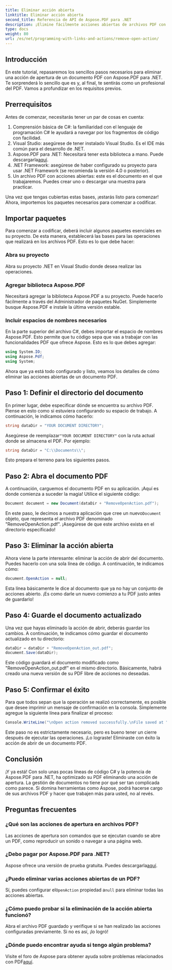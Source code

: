 ```yaml
---
title: Eliminar acción abierta
linktitle: Eliminar acción abierta
second_title: Referencia de API de Aspose.PDF para .NET
description: ¡Elimine fácilmente acciones abiertas de archivos PDF con Aspose.PDF para .NET! Un sencillo tutorial con instrucciones paso a paso para una gestión eficaz de archivos PDF.
type: docs
weight: 80
url: /es/net/programming-with-links-and-actions/remove-open-action/
---
```

## Introducción

En este tutorial, repasaremos los sencillos pasos necesarios para eliminar una acción de apertura de un documento PDF con Aspose.PDF para .NET. Te sorprenderá lo sencillo que es y, al final, te sentirás como un profesional del PDF. Vamos a profundizar en los requisitos previos.

## Prerrequisitos

Antes de comenzar, necesitarás tener un par de cosas en cuenta:

1. Comprensión básica de C#: la familiaridad con el lenguaje de programación C# le ayudará a navegar por los fragmentos de código con facilidad.
2. Visual Studio: asegúrese de tener instalado Visual Studio. Es el IDE más común para el desarrollo de .NET.
3.  Aspose.PDF para .NET: Necesitará tener esta biblioteca a mano. Puede descargarla[aquí](https://releases.aspose.com/pdf/net/). 
4. .NET Framework: asegúrese de haber configurado su proyecto para usar .NET Framework (se recomienda la versión 4.0 o posterior).
5. Un archivo PDF con acciones abiertas: este es el documento en el que trabajaremos. Puedes crear uno o descargar una muestra para practicar.

Una vez que tengas cubiertas estas bases, ¡estarás listo para comenzar! Ahora, importemos los paquetes necesarios para comenzar a codificar.

## Importar paquetes

Para comenzar a codificar, deberá incluir algunos paquetes esenciales en su proyecto. De esta manera, establecerá las bases para las operaciones que realizará en los archivos PDF. Esto es lo que debe hacer:

### Abra su proyecto

Abra su proyecto .NET en Visual Studio donde desea realizar las operaciones.

### Agregar biblioteca Aspose.PDF

Necesitará agregar la biblioteca Aspose.PDF a su proyecto. Puede hacerlo fácilmente a través del Administrador de paquetes NuGet. Simplemente busque Aspose.PDF e instale la última versión estable.

### Incluir espacios de nombres necesarios

En la parte superior del archivo C#, debes importar el espacio de nombres Aspose.PDF. Esto permite que tu código sepa que vas a trabajar con las funcionalidades PDF que ofrece Aspose. Esto es lo que debes agregar:

```csharp
using System.IO;
using Aspose.Pdf;
using System;
```

Ahora que ya está todo configurado y listo, veamos los detalles de cómo eliminar las acciones abiertas de un documento PDF.

## Paso 1: Definir el directorio del documento

En primer lugar, debe especificar dónde se encuentra su archivo PDF. Piense en esto como si estuviera configurando su espacio de trabajo. A continuación, le indicamos cómo hacerlo:

```csharp
string dataDir = "YOUR DOCUMENT DIRECTORY";
```

 Asegúrese de reemplazar`"YOUR DOCUMENT DIRECTORY"` con la ruta actual donde se almacena el PDF. Por ejemplo:

```csharp
string dataDir = "C:\\Documents\\";
```

Esto prepara el terreno para los siguientes pasos. 

## Paso 2: Abra el documento PDF

A continuación, carguemos el documento PDF en su aplicación. ¡Aquí es donde comienza a suceder la magia! Utilice el siguiente código:

```csharp
Document document = new Document(dataDir + "RemoveOpenAction.pdf");
```

 En este paso, le decimos a nuestra aplicación que cree un nuevo`Document` objeto, que representa el archivo PDF denominado "RemoveOpenAction.pdf". ¡Asegúrese de que este archivo exista en el directorio especificado!

## Paso 3: Eliminar la acción abierta

Ahora viene la parte interesante: eliminar la acción de abrir del documento. Puedes hacerlo con una sola línea de código. A continuación, te indicamos cómo:

```csharp
document.OpenAction = null;
```

Esta línea básicamente le dice al documento que ya no hay un conjunto de acciones abierto. ¡Es como darle un nuevo comienzo a tu PDF justo antes de guardarlo!

## Paso 4: Guarde el documento actualizado

Una vez que hayas eliminado la acción de abrir, deberás guardar los cambios. A continuación, te indicamos cómo guardar el documento actualizado en tu directorio:

```csharp
dataDir = dataDir + "RemoveOpenAction_out.pdf";
document.Save(dataDir);
```

Este código guardará el documento modificado como "RemoveOpenAction_out.pdf" en el mismo directorio. Básicamente, habrá creado una nueva versión de su PDF libre de acciones no deseadas.

## Paso 5: Confirmar el éxito

Para que todos sepan que la operación se realizó correctamente, es posible que desee imprimir un mensaje de confirmación en la consola. Simplemente agregue la siguiente línea para finalizar el proceso:

```csharp
Console.WriteLine("\nOpen action removed successfully.\nFile saved at " + dataDir);
```

Este paso no es estrictamente necesario, pero es bueno tener un cierre después de ejecutar las operaciones. ¡Lo lograste! Eliminaste con éxito la acción de abrir de un documento PDF.

## Conclusión

¡Y ya está! Con solo unas pocas líneas de código C# y la potencia de Aspose.PDF para .NET, ha optimizado su PDF eliminando una acción de apertura. La gestión de documentos no tiene por qué ser tan complicada como parece. Si domina herramientas como Aspose, podrá hacerse cargo de sus archivos PDF y hacer que trabajen más para usted, no al revés.

## Preguntas frecuentes

### ¿Qué son las acciones de apertura en archivos PDF?
Las acciones de apertura son comandos que se ejecutan cuando se abre un PDF, como reproducir un sonido o navegar a una página web.

### ¿Debo pagar por Aspose.PDF para .NET?
 Aspose ofrece una versión de prueba gratuita. Puedes descargarla[aquí](https://releases.aspose.com/).

### ¿Puedo eliminar varias acciones abiertas de un PDF?
 Sí, puedes configurar el`OpenAction` propiedad a`null` para eliminar todas las acciones abiertas.

### ¿Cómo puedo probar si la eliminación de la acción abierta funcionó?
Abra el archivo PDF guardado y verifique si se han realizado las acciones configuradas previamente. Si no es así, ¡lo logró!

### ¿Dónde puedo encontrar ayuda si tengo algún problema?
 Visite el foro de Aspose para obtener ayuda sobre problemas relacionados con PDF[aquí](https://forum.aspose.com/c/pdf/10).